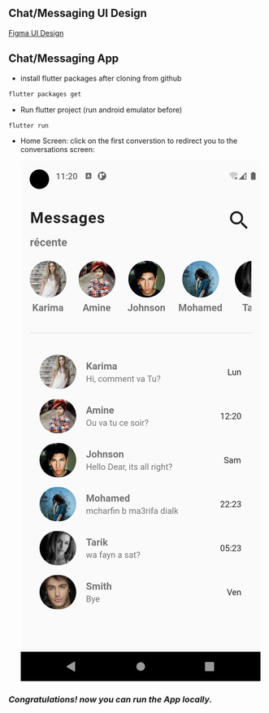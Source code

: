 ## Chat/Messaging UI Design

[Figma UI Design](https://www.figma.com/file/f3fSN19kGrmxKJeLgf5poS/Mobile-UI?type=design&node-id=0%3A1&mode=design&t=FempqUXhaEq34C7j-1)





## Chat/Messaging App

- install flutter packages after cloning from github

```sh
flutter packages get
```

- Run flutter project (run android emulator before)

```sh
flutter run 
```

  - Home Screen: click on the first converstion to redirect you to the conversations screen:

    ![Chat Screen](https://github.com/mdidech/flutter_chat_app/blob/main/assets/images/home_screen.png)

### _Congratulations! now you can run the App locally._
